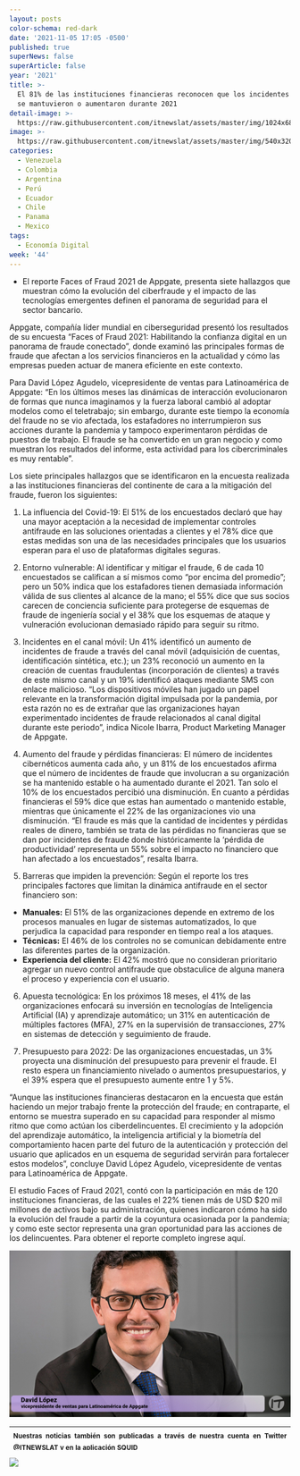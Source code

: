 ```yaml
---
layout: posts
color-schema: red-dark
date: '2021-11-05 17:05 -0500'
published: true
superNews: false
superArticle: false
year: '2021'
title: >-
  El 81% de las instituciones financieras reconocen que los incidentes de fraude
  se mantuvieron o aumentaron durante 2021 
detail-image: >-
  https://raw.githubusercontent.com/itnewslat/assets/master/img/1024x680/David-Lopez-g.jpg
image: >-
  https://raw.githubusercontent.com/itnewslat/assets/master/img/540x320/David-Lopez-p.jpg
categories:
  - Venezuela
  - Colombia
  - Argentina
  - Perú
  - Ecuador
  - Chile
  - Panama
  - Mexico
tags:
  - Economía Digital
week: '44'
---
```

- El reporte Faces of Fraud 2021 de Appgate, presenta siete hallazgos que muestran cómo la evolución del ciberfraude y el impacto de las tecnologías emergentes definen el panorama de seguridad para el sector bancario.

Appgate, compañía líder mundial en ciberseguridad presentó los resultados de su encuesta “Faces of Fraud 2021: Habilitando la confianza digital en un panorama de fraude conectado”, donde examinó las principales formas de fraude que afectan a los servicios financieros en la actualidad y cómo las empresas pueden actuar de manera eficiente en este contexto.  

Para David López Agudelo, vicepresidente de ventas para Latinoamérica de Appgate: “En los últimos meses las dinámicas de interacción evolucionaron de formas que nunca imaginamos y la fuerza laboral cambió al adoptar modelos como el teletrabajo; sin embargo, durante este tiempo la economía del fraude no se vio afectada, los estafadores no interrumpieron sus acciones durante la pandemia y tampoco experimentaron pérdidas de puestos de trabajo. El fraude se ha convertido en un gran negocio y como muestran los resultados del informe, esta actividad para los cibercriminales es muy rentable”. 

Los siete principales hallazgos que se identificaron en la encuesta realizada a las instituciones financieras del continente de cara a la mitigación del fraude, fueron los siguientes:

1.	La influencia del Covid-19: El 51% de los encuestados declaró que hay una mayor aceptación a la necesidad de implementar controles antifraude en las soluciones orientadas a clientes y el 78% dice que estas medidas son una de las necesidades principales que los usuarios esperan para el uso de plataformas digitales seguras.

2.	Entorno vulnerable: Al identificar y mitigar el fraude, 6 de cada 10 encuestados se califican a sí mismos como “por encima del promedio”; pero un 50% indica que los estafadores tienen demasiada información válida de sus clientes al alcance de la mano; el 55% dice que sus socios carecen de conciencia suficiente para protegerse de esquemas de fraude de ingeniería social y el 38% que los esquemas de ataque y vulneración evolucionan demasiado rápido para seguir su ritmo.

3.	Incidentes en el canal móvil: Un 41% identificó un aumento de incidentes de fraude a través del canal móvil (adquisición de cuentas, identificación sintética, etc.); un 23% reconoció un aumento en la creación de cuentas fraudulentas (incorporación de clientes) a través de este mismo canal y un 19% identificó ataques mediante  SMS con enlace malicioso.
“Los dispositivos móviles han jugado un papel relevante en la transformación digital impulsada por la pandemia, por esta razón no es de extrañar que las organizaciones hayan experimentado incidentes de fraude relacionados al canal digital durante este periodo”, indica Nicole Ibarra, Product Marketing Manager de Appgate.

4.	Aumento del fraude y pérdidas financieras: El número de incidentes cibernéticos aumenta cada año, y un 81% de los encuestados afirma que el número de incidentes de fraude que involucran a su organización se ha mantenido estable o ha aumentado durante el 2021. Tan solo el 10% de los encuestados percibió una disminución. En cuanto a pérdidas financieras el 59% dice que estas han aumentado o mantenido estable, mientras que únicamente el 22% de las organizaciones vio una disminución. 
“El fraude es más que la cantidad de incidentes y pérdidas reales de dinero, también se trata de las pérdidas no financieras que se dan por incidentes de fraude donde históricamente la ‘pérdida de productividad’ representa un 55% sobre el impacto no financiero que han afectado a los encuestados”, resalta Ibarra. 

5.	Barreras que impiden la prevención: Según el reporte los tres principales factores que limitan la dinámica antifraude en el sector financiero son:  

- **Manuales:** El 51% de las organizaciones depende en extremo de los procesos manuales en lugar de sistemas automatizados, lo que perjudica la capacidad para responder en tiempo real a los ataques.  
- **Técnicas:** El 46% de los controles no se comunican debidamente entre las diferentes partes de la organización.
- **Experiencia del cliente:** El 42% mostró que no consideran prioritario agregar un nuevo control antifraude que obstaculice de alguna manera el proceso y experiencia con el usuario.


6.	Apuesta tecnológica: En los próximos 18 meses, el 41% de las organizaciones enfocará su inversión en tecnologías de Inteligencia Artificial (IA) y aprendizaje automático; un 31% en autenticación de múltiples factores (MFA), 27% en la supervisión de transacciones, 27% en sistemas de detección y seguimiento de fraude. 

7.	Presupuesto para 2022: De las organizaciones encuestadas, un 3% proyecta una disminución del presupuesto para prevenir el fraude. El resto espera un financiamiento nivelado o aumentos presupuestarios, y el 39% espera que el presupuesto aumente entre 1 y 5%.

“Aunque las instituciones financieras destacaron en la encuesta que están haciendo un mejor trabajo frente la protección del fraude; en contraparte, el entorno se muestra superado en su capacidad para responder al mismo ritmo que como actúan los ciberdelincuentes. El crecimiento y la adopción del aprendizaje automático, la inteligencia artificial y la biometría del comportamiento hacen parte del futuro de la autenticación y protección del usuario que aplicados en un esquema de seguridad servirán para fortalecer estos modelos”, concluye David López Agudelo, vicepresidente de ventas para Latinoamérica de Appgate.

El estudio Faces of Fraud 2021, contó con la participación en más de 120 instituciones financieras, de las cuales el 22% tienen más de USD $20 mil millones de activos bajo su administración, quienes indicaron cómo ha sido la evolución del fraude a partir de la coyuntura ocasionada por la pandemia; y como este sector representa una gran oportunidad para las acciones de los delincuentes. Para obtener el reporte completo ingrese aquí.

![](https://raw.githubusercontent.com/itnewslat/assets/master/img/540x320/David-Lopez-p.jpg)

<table style="height: 42px;" width="569">
<tbody>
<tr>
<td style="text-align: justify;"><sub><strong>Nuestras noticias también son publicadas a través de nuestra cuenta en Twitter <a href="https://twitter.com/itnewslat?lang=es">@ITNEWSLAT</a> y en la aplicación <a href="https://squidapp.co/en/">SQUID</a></strong></sub></td>
</tr>
</tbody>
</table>

<img src="https://tracker.metricool.com/c3po.jpg?hash=56f88a41e39ab42c063cc51676587a04"/>
